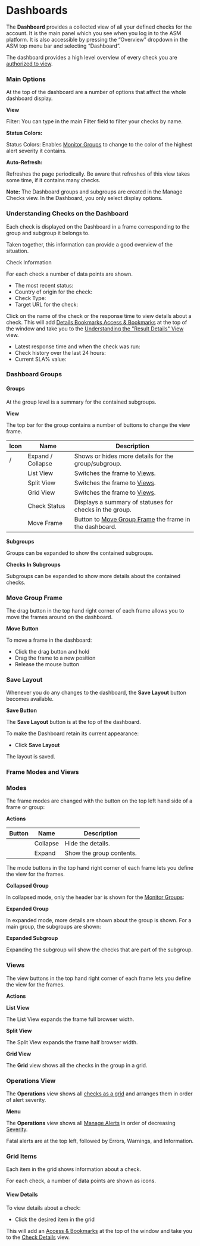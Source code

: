 # Dashboards

The **Dashboard** provides a collected view of all your defined checks for the account. It is the main panel which you see when you log in to the ASM platform. It is also accessible by pressing the “Overview” dropdown in the ASM top menu bar and selecting “Dashboard”.

The dashboard provides a high level overview of every check you are [authorized to view](https://apica-kb.atlassian.net/wiki/spaces/ASMDOCS/pages/2159149140/Manage+Checks#Edit-Users).

### Main Options

At the top of the dashboard are a number of options that affect the whole dashboard display.

**View**

Filter: You can type in the main Filter field to filter your checks by name.

**Status Colors:**

Status Colors: Enables [Monitor Groups](https://apica-kb.atlassian.net/wiki/pages/createpage.action?spaceKey=ASMDOCS\&title=Monitor%20Groups\&linkCreation=true\&fromPageId=2133757565) to change to the color of the highest alert severity it contains.&#x20;

**Auto-Refresh:**

Refreshes the page periodically. Be aware that refreshes of this view takes some time, if it contains many checks.

**Note:** The Dashboard groups and subgroups are created in the Manage Checks view. In the Dashboard, you only select display options.

### Understanding Checks on the Dashboard

Each check is displayed on the Dashboard in a frame corresponding to the group and subgroup it belongs to.

Taken together, this information can provide a good overview of the situation.

Check Information

For each check a number of data points are shown.

* The most recent status:
* Country of origin for the check:
* Check Type:
* Target URL for the check:

Click on the name of the check or the response time to view details about a check. This will add [Details Bookmarks Access & Bookmarks](https://apica-kb.atlassian.net/wiki/spaces/ASMDOCS/pages/4631502/Details+Check+Access+Bookmarks) at the top of the window and take you to the [Understanding the "Result Details" View](broken-reference) view.

* Latest response time and when the check was run:
* Check history over the last 24 hours:
* Current SLA% value:

### Dashboard Groups

#### Groups

At the group level is a summary for the contained subgroups.

**View**

The top bar for the group contains a number of buttons to change the view frame.

| Icon | Name              | Description                                                                                                                                                         |
| ---- | ----------------- | ------------------------------------------------------------------------------------------------------------------------------------------------------------------- |
|  /   | Expand / Collapse | Shows or hides more details for the group/subgroup.                                                                                                                 |
|      | List View         | Switches the frame to [Views](https://apica-kb.atlassian.net/wiki/pages/createpage.action?spaceKey=ASMDOCS\&title=Views\&linkCreation=true\&fromPageId=2133757474). |
|      | Split View        | Switches the frame to [Views](https://apica-kb.atlassian.net/wiki/pages/createpage.action?spaceKey=ASMDOCS\&title=Views\&linkCreation=true\&fromPageId=2133757474). |
|      | Grid View         | Switches the frame to [Views](https://apica-kb.atlassian.net/wiki/pages/createpage.action?spaceKey=ASMDOCS\&title=Views\&linkCreation=true\&fromPageId=2133757474). |
|      | Check Status      | Displays a summary of statuses for checks in the group.                                                                                                             |
|      | Move Frame        | Button to [Move Group Frame](broken-reference) the frame in the dashboard.                                                                                          |

**Subgroups**

Groups can be expanded to show the contained subgroups.

**Checks In Subgroups**

Subgroups can be expanded to show more details about the contained checks.

### Move Group Frame

The drag button in the top hand right corner of each frame allows you to move the frames around on the dashboard.

**Move Button**

To move a frame in the dashboard:

* Click the drag button and hold
* Drag the frame to a new position
* Release the mouse button

### Save Layout

Whenever you do any changes to the dashboard, the **Save Layout** button becomes available.

**Save Button**

The **Save Layout** button is at the top of the dashboard.

To make the Dashboard retain its current appearance:

* Click **Save Layout**  &#x20;

The layout is saved.

### Frame Modes and Views

### Modes

The frame modes are changed with the button on the top left hand side of a frame or group:

**Actions**

| **Button** | **Name** | **Description**          |
| ---------- | -------- | ------------------------ |
|            | Collapse | Hide the details.        |
|            | Expand   | Show the group contents. |

The mode buttons in the top hand right corner of each frame lets you define the view for the frames.

**Collapsed Group**

In collapsed mode, only the header bar is shown for the [Monitor Groups](https://apica-kb.atlassian.net/wiki/pages/createpage.action?spaceKey=ASMDOCS\&title=Monitor%20Groups\&linkCreation=true\&fromPageId=2133757650):

**Expanded Group**

In expanded mode, more details are shown about the group is shown. For a main group, the subgroups are shown:

**Expanded Subgroup**

Expanding the subgroup will show the checks that are part of the subgroup.

### Views

The view buttons in the top hand right corner of each frame lets you define the view for the frames.

**Actions**

**List View**

The List View expands the frame full browser width.

**Split View**

The Split View expands the frame half browser width.

**Grid View**

The **Grid** view shows all the checks in the group in a grid.

### Operations View

The **Operations** view shows all [checks as a grid](broken-reference) and arranges them in order of alert severity.

**Menu**

The **Operations** view shows all [Manage Alerts](broken-reference) in order of decreasing [Severity](broken-reference).

Fatal alerts are at the top left, followed by Errors, Warnings, and Information.&#x20;

### Grid Items

Each item in the grid shows information about a check.

For each check, a number of data points are shown as icons.

#### View Details

To view details about a check:

* Click the desired item in the grid

This will add an [Access & Bookmarks](https://apica-kb.atlassian.net/wiki/pages/createpage.action?spaceKey=ASMDOCS\&title=Access%20%26%20Bookmarks\&linkCreation=true\&fromPageId=2133754121) at the top of the window and take you to the [Check Details](broken-reference) view.
